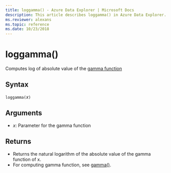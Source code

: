 ```yaml
---
title: loggamma() - Azure Data Explorer | Microsoft Docs
description: This article describes loggamma() in Azure Data Explorer.
ms.reviewer: alexans
ms.topic: reference
ms.date: 10/23/2018
---
```

# loggamma()

Computes log of absolute value of the [gamma function](https://en.wikipedia.org/wiki/Gamma_function)

## Syntax

`loggamma(`*x*`)`

## Arguments

* *x*: Parameter for the gamma function

## Returns

* Returns the natural logarithm of the absolute value of the gamma function of x.
* For computing gamma function, see [gamma()](gammafunction.md).